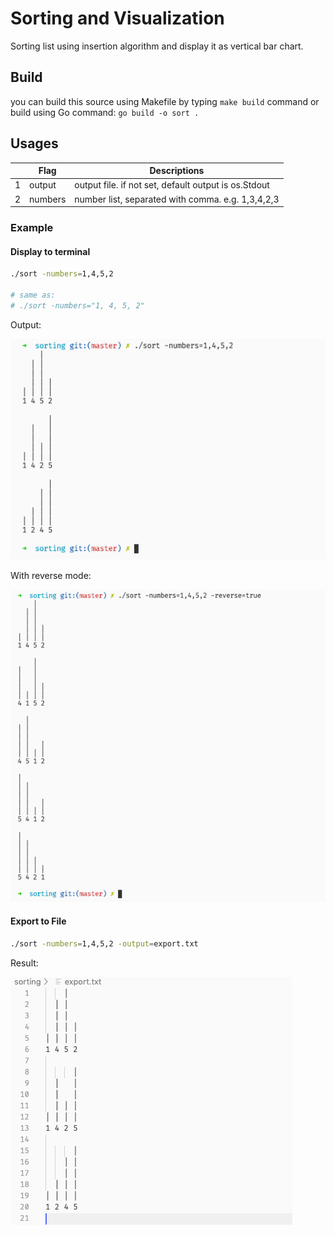 # Sorting and Visualization

Sorting list using insertion algorithm and display it as vertical bar chart.

## Build

you can build this source using Makefile by typing `make build` command or build using Go command: `go build -o sort .`

## Usages

|   | Flag    | Descriptions                                         |
|---|---------|------------------------------------------------------|
| 1 | output  | output file. if not set, default output is os.Stdout |
| 2 | numbers | number list, separated with comma. e.g. 1,3,4,2,3    |

### Example

#### Display to terminal

```sh
./sort -numbers=1,4,5,2

# same as:
# ./sort -numbers="1, 4, 5, 2"
```

Output:

![print to terminal result](screenshots/print_to_terminal.png "print to terminal result")

With reverse mode:

![print to terminal reverse mode result](screenshots/print_to_terminal_reverse_mode.png "print to terminal reverse mode result")

#### Export to File

```sh
./sort -numbers=1,4,5,2 -output=export.txt
```

Result:

![export to file result](screenshots/export_to_file.png "export to file result")
